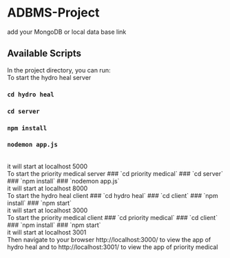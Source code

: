 # ADBMS-Project

add your MongoDB or local data base link 

## Available Scripts

In the project directory, you can run:
<br/>
To start the hydro heal server
### `cd hydro heal`
### `cd server`
### `npm install`
### `nodemon app.js`

<br/>
it will start at localhost 5000

<br/>
To start the priority medical server
### `cd priority medical`
### `cd server`
### `npm install`
### `nodemon app.js`

<br/>
it will start at localhost 8000

<br/>
To start the hydro heal client
### `cd hydro heal`
### `cd client`
### `npm install`
### `npm start`

<br/>
it will start at localhost 3000

<br/>
To start the priority medical client
### `cd priority medical`
### `cd client`
### `npm install`
### `npm start`

<br/>
it will start at localhost 3001



<br/>
Then navigate to your browser http://localhost:3000/ to view the app of hydro heal and to http://localhost:3001/ to view the app of priority medical
